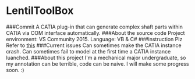 LentilToolBox
===================================  
###Commit
A CATIA plug-in that can generate complex shaft parts within CATIA via COM interface automatically.
###About the source code
Project environment: VS Community 2015.
Language: VB & C#
###instruction
Plz Refer to [this]()
###Current issues
Can sometimes make the CATIA instance crash.
Can sometimes fail to model at the first time a CATIA instance luanched.
###About this project
I'm a mechanical major undergraduate, so my annotation can be terrible, code can be naive.
I will make some progress soon. :)
